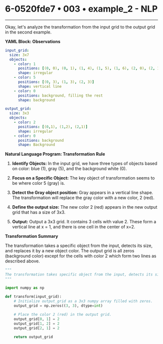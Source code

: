 # 6-0520fde7 • 003 • example_2 - NLP

---
Okay, let's analyze the transformation from the input grid to the output grid in the second example.

**YAML Block: Observations**

```yaml
input_grid:
  size: 3x7
  objects:
    - color: 1
      positions: [(0, 0), (0, 1), (1, 4), (1, 5), (1, 6), (2, 0), (2, 1)]
      shape: irregular
    - color: 5
      positions: [(0, 3), (1, 3), (2, 3)]
      shape: vertical line
    - color: 0
      positions: background, filling the rest
      shape: background

output_grid:
  size: 3x3
  objects:
    - color: 2
      positions: [(0,1), (1,2), (2,1)]
      shape: irregular
    - color: 0
      positions: background
      shape: Background
```

**Natural Language Program: Transformation Rule**

1.  **Identify Objects:** In the input grid, we have three types of objects based on color: blue (1), gray (5), and the background white (0).

2.  **Focus on a Specific Object:** The key object of transformation seems to be where color 5 (gray) is.

3.  **Detect the Gray object position:** Gray appears in a vertical line shape. The transformation will replace the gray color with a new color, 2 (red).

4.  **Define the output size:** The new color 2 (red) appears in the new output grid that has a size of 3x3.

5. **Output:** Output a 3x3 grid. It contains 3 cells with value 2. These form a vertical line at x = 1, and there is one cell in the center of x=2.

**Transformation Summary**

The transformation takes a specific object from the input, detects its size, and replaces it by a new object color. The output grid is all zeros (background color) except for the cells with color 2 which form two lines as described above.

```python
"""
The transformation takes specific object from the input, detects its size, and replaces it by a new object color. The output grid is all zeros (background color) except for a single red (color 2) cell in the center.
"""

import numpy as np

def transform(input_grid):
    # Initialize output_grid as a 3x3 numpy array filled with zeros.
    output_grid = np.zeros((3, 3), dtype=int)
    
    # Place the color 2 (red) in the output grid.
    output_grid[0, 1] = 2
    output_grid[1, 2] = 2
    output_grid[2, 1] = 2

    return output_grid
```

